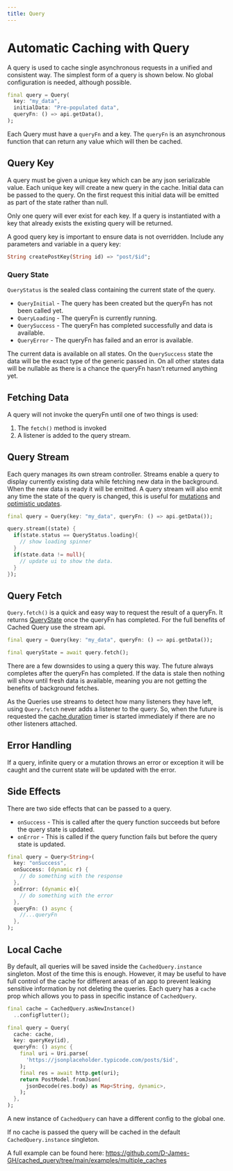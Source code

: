 ```yaml
---
title: Query
---
```


# Automatic Caching with Query

A query is used to cache single asynchronous requests in a unified and consistent way. The simplest form of a query is
shown below. No global configuration is needed, although possible.

```dart
final query = Query(
  key: "my_data",
  initialData: "Pre-populated data",
  queryFn: () => api.getData(),
);
```

Each Query must have a `queryFn` and a key. The `queryFn` is an asynchronous function that can return any value which will then be cached.

## Query Key

A query must be given a unique key which can be any json serializable value. Each unique key will create a new query in
the cache. Initial data can be passed to the query. On the first request this initial data will be emitted as part of the state
rather than null.

Only one query will ever exist for each key. If a query is instantiated with a key that already exists the existing query will be returned.

A good query key is important to ensure data is not overridden. Include any parameters and variable in a query key:

```dart
String createPostKey(String id) => "post/$id";
```

### Query State

`QueryStatus` is the sealed class containing the current state of the query.

- `QueryInitial` - The query has been created but the queryFn has not been called yet.
- `QueryLoading` - The queryFn is currently running.
- `QuerySuccess` - The queryFn has completed successfully and data is available.
- `QueryError` - The queryFn has failed and an error is available.

The current data is available on all states. On the `QuerySuccess` state the data will be the exact type of the generic passed in. On all other states
data will be nullable as there is a chance the queryFn hasn't returned anything yet.

## Fetching Data

A query will not invoke the queryFn until one of two things is used:

1. The `fetch()` method is invoked
2. A listener is added to the query stream.

## Query Stream

Each query manages its own stream controller. Streams enable a query to display currently existing data while fetching
new data in the background. When the new data is ready it will be emitted. A query stream will also emit any time the
state of the query is changed, this is useful for [mutations](/docs/guides/mutations) and
[optimistic updates](/docs/guides/optimistic-updates).

```dart
final query = Query(key: "my_data", queryFn: () => api.getData());

query.stream((state) {
  if(state.status == QueryStatus.loading){
    // show loading spinner
  }
  if(state.data != null){
    // update ui to show the data.
  }
});
```

## Query Fetch

`Query.fetch()` is a quick and easy way to request the result of a queryFn. It returns [QueryState](#query-state) once
the queryFn has completed. For the full benefits of Cached Query use the stream api.

```dart
final query = Query(key: "my_data", queryFn: () => api.getData());

final queryState = await query.fetch();
```

There are a few downsides to using a query this way. The future always completes after the queryFn has completed. If the
data is stale then nothing will show until fresh data is available, meaning you are not getting the benefits of
background fetches.

As the Queries use streams to detect how many listeners they have left, using `Query.fetch` never adds a
listener to the query. So, when the future is requested the [cache duration](/docs/guides/configuration) timer is started
immediately if there are no other listeners attached.

## Error Handling

If a query, infinite query or a mutation throws an error or exception it will be caught and the current state will be
updated with the error.

## Side Effects

There are two side effects that can be passed to a query.

- `onSuccess` - This is called after the query function succeeds but before the query state is updated.
- `onError` - This is called if the query function fails but before the query state is updated.

```dart
final query = Query<String>(
  key: "onSuccess",
  onSuccess: (dynamic r) {
    // do something with the response
  },
  onError: (dynamic e){
    // do something with the error
  },
  queryFn: () async {
    //...queryFn
  },
);
```

## Local Cache

By default, all queries will be saved inside the `CachedQuery.instance` singleton. Most of the time this is enough.
However, it may be useful to have full control of the cache for different areas of an app to prevent leaking sensitive
information by not deleting the queries. Each query has a `cache` prop which allows you to pass in specific instance of `CachedQuery`.

```dart
final cache = CachedQuery.asNewInstance()
  ..configFlutter();

final query = Query(
  cache: cache,
  key: queryKey(id),
  queryFn: () async {
    final uri = Uri.parse(
      'https://jsonplaceholder.typicode.com/posts/$id',
    );
    final res = await http.get(uri);
    return PostModel.fromJson(
      jsonDecode(res.body) as Map<String, dynamic>,
    );
  },
);
```

A new instance of `CachedQuery` can have a different config to the global one.

If no cache is passed the query will be cached in the default `CachedQuery.instance` singleton.

A full example can be found here: https://github.com/D-James-GH/cached_query/tree/main/examples/multiple_caches
